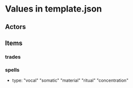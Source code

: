 # Values in template.json

## Actors


## Items

### trades

### spells
- type:
    "vocal"
    "somatic"
    "material"
    "ritual"
    "concentration"


